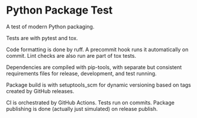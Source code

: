 # Python Package Test

A test of modern Python packaging.

Tests are with pytest and tox.

Code formatting is done by ruff. A precommit hook runs it automatically on commit. Lint checks are also run are part of tox tests.

Dependencies are compiled with pip-tools, with separate but consistent requirements files for release, development, and test running.

Package build is with setuptools_scm for dynamic versioning based on tags created by GitHub releases.

CI is orchestrated by GitHub Actions. Tests run on commits. Package publishing is done (actually just simulated) on release publish.
